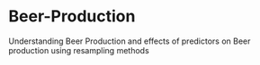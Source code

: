 # Beer-Production
Understanding Beer Production and effects of predictors on Beer production using resampling methods
